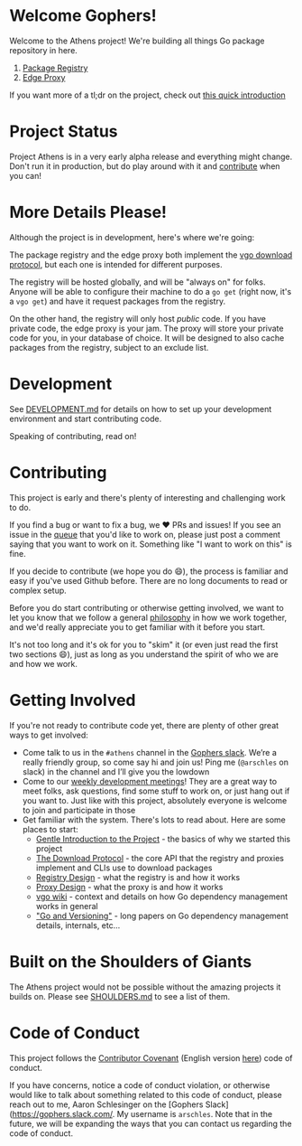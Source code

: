 # Welcome Gophers!

Welcome to the Athens project! We're building all things Go package repository in here. 

1. [Package Registry](./REGISTRY.md)
2. [Edge Proxy](./PROXY.md)

If you want more of a tl;dr on the project, check out [this quick introduction](https://medium.com/@arschles/project-athens-c80606497ce1)

# Project Status

Project Athens is in a very early alpha release and everything might change.
Don't run it in production, but do play around with it and [contribute](#contributing)
when you can!

# More Details Please!

Although the project is in development, here's where we're going:

The package registry and the edge proxy both implement the [vgo download protocol](https://medium.com/@arschles/project-athens-the-download-protocol-2b346926a818), but each one
is intended for different purposes.

The registry will be hosted globally, and will be "always on" for folks. Anyone will be able to 
configure their machine to do a `go get` (right now, it's a `vgo get`) and have it request
packages from the registry.

On the other hand, the registry will only host _public_ code. If you have private code, the
edge proxy is your jam. The proxy will store your private code for you, in your database
of choice. It will be designed to also cache packages from the registry, subject to
an exclude list.

# Development

See [DEVELOPMENT.md](./DEVELOPMENT.md) for details on how to set up your development environment
and start contributing code.

Speaking of contributing, read on!

# Contributing

This project is early and there's plenty of interesting and challenging work to do.

If you find a bug or want to fix a bug, we :heart: PRs and issues! If you see an issue
in the [queue](https://github.com/gomods/athens/issues) that you'd like to work on, please just post a comment saying that you want to work on it. Something like "I want to work on this" is fine.

If you decide to contribute (we hope you do :smile:), the process is familiar and easy if you've used Github before. There are no long documents to read or complex setup.

Before you do start contributing or otherwise getting involved, we want to let you know that we follow a general [philosophy](./PHILOSOPHY.md) in how we work together, and we'd really appreciate you to get familiar with it before you start.

It's not too long and it's ok for you to "skim" it (or even just read the first two sections :smile:), just as long as you understand the spirit of who we are and how we work.

# Getting Involved

If you're not ready to contribute code yet, there are plenty of other great ways to get involved:

- Come talk to us in the `#athens` channel in the [Gophers slack](http://gophers.slack.com/). We’re a really friendly group, so come say hi and join us! Ping me (`@arschles` on slack) in the channel and I’ll give you the lowdown
- Come to our [weekly development meetings](https://docs.google.com/document/d/1xpvgmR1Fq4iy1j975Tb4H_XjeXUQUOAvn0FximUzvIk/edit#)! They are a great way to meet folks, ask questions, find some stuff to work on, or just hang out if you want to. Just like with this project, absolutely everyone is welcome to join and participate in those
- Get familiar with the system. There's lots to read about. Here are some places to start:
    - [Gentle Introduction to the Project](https://medium.com/@arschles/project-athens-c80606497ce1) - the basics of why we started this project
    - [The Download Protocol](https://medium.com/@arschles/project-athens-the-download-protocol-2b346926a818) - the core API that the registry and proxies implement and CLIs use to download packages
    - [Registry Design](./REGISTRY.md) - what the registry is and how it works
    - [Proxy Design](./PROXY.md) - what the proxy is and how it works
    - [vgo wiki](https://github.com/golang/go/wiki/vgo) - context and details on how Go dependency management works in general
    - ["Go and Versioning"](https://research.swtch.com/vgo) - long papers on Go dependency management details, internals, etc...

# Built on the Shoulders of Giants

The Athens project would not be possible without the amazing projects it builds on. Please see 
[SHOULDERS.md](./SHOULDERS.md) to see a list of them.

# Code of Conduct

This project follows the [Contributor Covenant](https://www.contributor-covenant.org/) (English version [here](https://www.contributor-covenant.org/version/1/4/code-of-conduct)) code of conduct.

If you have concerns, notice a code of conduct violation, or otherwise would like to talk about something
related to this code of conduct, please reach out to me, Aaron Schlesinger on the [Gophers Slack](https://gophers.slack.com/. My username is `arschles`. Note that in the future, we will be expanding the
ways that you can contact us regarding the code of conduct.

